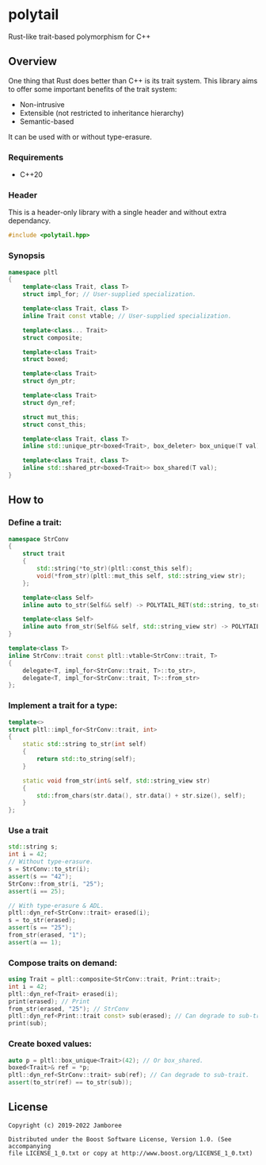 polytail
========
Rust-like trait-based polymorphism for C++

## Overview
One thing that Rust does better than C++ is its trait system. This library aims
to offer some important benefits of the trait system:

* Non-intrusive
* Extensible (not restricted to inheritance hierarchy)
* Semantic-based

It can be used with or without type-erasure.

### Requirements
- C++20

### Header
This is a header-only library with a single header and without extra dependancy.
```c++
#include <polytail.hpp>
```
### Synopsis
```c++
namespace pltl
{
    template<class Trait, class T>
    struct impl_for; // User-supplied specialization.

    template<class Trait, class T>
    inline Trait const vtable; // User-supplied specialization.

    template<class... Trait>
    struct composite;

    template<class Trait>
    struct boxed;

    template<class Trait>
    struct dyn_ptr;

    template<class Trait>
    struct dyn_ref;

    struct mut_this;
    struct const_this;

    template<class Trait, class T>
    inline std::unique_ptr<boxed<Trait>, box_deleter> box_unique(T val);

    template<class Trait, class T>
    inline std::shared_ptr<boxed<Trait>> box_shared(T val);
}
```

## How to
### Define a trait:
```c++
namespace StrConv
{
    struct trait
    {
        std::string(*to_str)(pltl::const_this self);
        void(*from_str)(pltl::mut_this self, std::string_view str);
    };

    template<class Self>
    inline auto to_str(Self&& self) -> POLYTAIL_RET(std::string, to_str(self))

    template<class Self>
    inline auto from_str(Self&& self, std::string_view str) -> POLYTAIL_RET(void, from_str(self, str))
}

template<class T>
inline StrConv::trait const pltl::vtable<StrConv::trait, T>
{
    delegate<T, impl_for<StrConv::trait, T>::to_str>,
    delegate<T, impl_for<StrConv::trait, T>::from_str>
};
```

### Implement a trait for a type:
```c++
template<>
struct pltl::impl_for<StrConv::trait, int>
{
    static std::string to_str(int self)
    {
        return std::to_string(self);
    }

    static void from_str(int& self, std::string_view str)
    {
        std::from_chars(str.data(), str.data() + str.size(), self);
    }
};
```

### Use a trait
```c++
std::string s;
int i = 42;
// Without type-erasure.
s = StrConv::to_str(i);
assert(s == "42");
StrConv::from_str(i, "25");
assert(i == 25);

// With type-erasure & ADL.
pltl::dyn_ref<StrConv::trait> erased(i);
s = to_str(erased);
assert(s == "25");
from_str(erased, "1");
assert(a == 1);
```

### Compose traits on demand:
```c++
using Trait = pltl::composite<StrConv::trait, Print::trait>;
int i = 42;
pltl::dyn_ref<Trait> erased(i);
print(erased); // Print
from_str(erased, "25"); // StrConv
pltl::dyn_ref<Print::trait const> sub(erased); // Can degrade to sub-trait.
print(sub);
```

### Create boxed values:
```c++
auto p = pltl::box_unique<Trait>(42); // Or box_shared.
boxed<Trait>& ref = *p;
pltl::dyn_ref<StrConv::trait> sub(ref); // Can degrade to sub-trait.
assert(to_str(ref) == to_str(sub));
```

## License

    Copyright (c) 2019-2022 Jamboree

    Distributed under the Boost Software License, Version 1.0. (See accompanying
    file LICENSE_1_0.txt or copy at http://www.boost.org/LICENSE_1_0.txt)